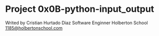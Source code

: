 # Project 0x0B-python-input_output
Writed by Cristian Hurtado Diaz
Software Enginner Holberton School
1185@holbertonschool.com